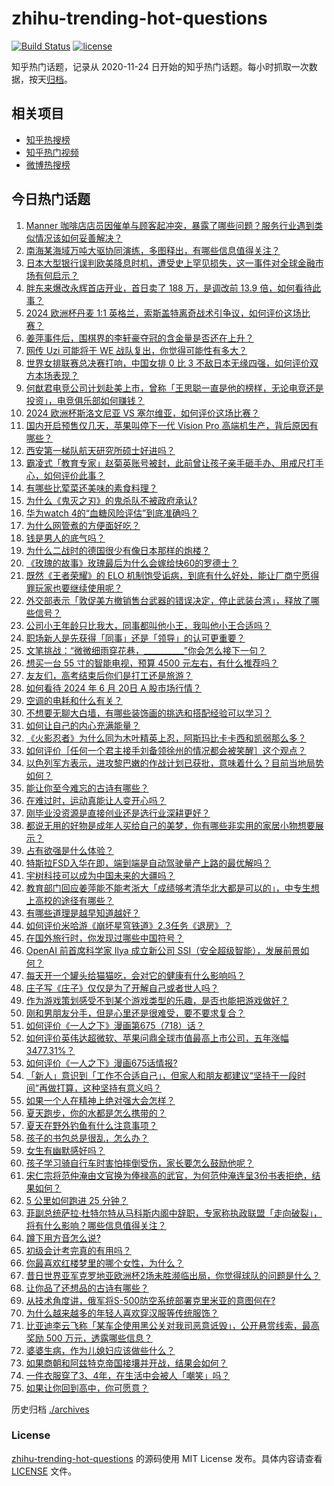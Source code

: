 # zhihu-trending-hot-questions

[![Build Status](https://github.com/justjavac/zhihu-trending-hot-questions/workflows/ci/badge.svg?branch=master)](https://github.com/justjavac/zhihu-trending-hot-questions/actions)
[![license](https://img.shields.io/github/license/justjavac/zhihu-trending-hot-questions)](https://github.com/justjavac/zhihu-trending-hot-questions/blob/master/LICENSE)

知乎热门话题，记录从 2020-11-24
日开始的知乎热门话题。每小时抓取一次数据，按天[归档](./archives)。

## 相关项目

- [知乎热搜榜](https://github.com/justjavac/zhihu-trending-top-search)
- [知乎热门视频](https://github.com/justjavac/zhihu-trending-hot-video)
- [微博热搜榜](https://github.com/justjavac/weibo-trending-hot-search)

## 今日热门话题

<!-- BEGIN -->
<!-- 最后更新时间 Fri Jun 21 2024 04:20:23 GMT+0800 (China Standard Time) -->

1. [Manner 咖啡店店员因催单与顾客起冲突，暴露了哪些问题？服务行业遇到类似情况该如何妥善解决？](https://www.zhihu.com/question/659419564)
1. [南海某海域万吨大驱协同演练，多图释出，有哪些信息值得关注？](https://www.zhihu.com/question/659421399)
1. [日本大型银行误判欧美降息时机，遭受史上罕见损失，这一事件对全球金融市场有何启示？](https://www.zhihu.com/question/659397680)
1. [胖东来爆改永辉首店开业，首日卖了 188 万，是调改前 13.9 倍，如何看待此事？](https://www.zhihu.com/question/659399813)
1. [2024 欧洲杯丹麦 1:1 英格兰，索斯盖特离奇战术引争议，如何评价这场比赛？](https://www.zhihu.com/question/659410049)
1. [姜萍事件后，围棋界的李轩豪夺冠的含金量是否还在上升？](https://www.zhihu.com/question/659354272)
1. [网传 Uzi 可能将于 WE 战队复出，你觉得可能性有多大？](https://www.zhihu.com/question/659412992)
1. [世界女排联赛总决赛打响，中国女排 0 比 3 不敌日本无缘四强，如何评价双方本场表现？](https://www.zhihu.com/question/659444417)
1. [何猷君电竞公司计划赴美上市，曾称「王思聪一直是他的榜样，无论电竞还是投资」，电竞俱乐部如何赚钱？](https://www.zhihu.com/question/659362984)
1. [2024 欧洲杯斯洛文尼亚 VS 塞尔维亚，如何评价这场比赛？](https://www.zhihu.com/question/659410045)
1. [国内开启预售仅几天，苹果叫停下一代 Vision Pro 高端机生产，背后原因有哪些？](https://www.zhihu.com/question/659405102)
1. [西安第一梯队航天研究所硕士好进吗？](https://www.zhihu.com/question/486972728)
1. [霸凌式「教育专家」赵菊英账号被封，此前曾让孩子亲手砸手办、用戒尺打手心，如何评价此事？](https://www.zhihu.com/question/659229549)
1. [有哪些比荤菜还美味的素食料理？](https://www.zhihu.com/question/658137984)
1. [为什么《鬼灭之刃》的鬼杀队不被政府承认?](https://www.zhihu.com/question/553069641)
1. [华为watch 4的“血糖风险评估”到底准确吗？](https://www.zhihu.com/question/602437543)
1. [为什么网管煮的方便面好吃？](https://www.zhihu.com/question/655107031)
1. [钱是男人的底气吗？](https://www.zhihu.com/question/645479530)
1. [为什么二战时的德国很少有像日本那样的炮楼？](https://www.zhihu.com/question/620986735)
1. [《玫瑰的故事》玫瑰最后为什么会嫁给快60的罗德士？](https://www.zhihu.com/question/658998064)
1. [既然《王者荣耀》的 ELO 机制饱受诟病，到底有什么好处，能让厂商宁愿得罪玩家也要继续使用呢？](https://www.zhihu.com/question/659214407)
1. [外交部表示「敦促美方撤销售台武器的错误决定，停止武装台湾」，释放了哪些信号？](https://www.zhihu.com/question/659421426)
1. [公司小王年龄只比我大，同事都叫他小王，我叫他小王合适吗？](https://www.zhihu.com/question/654311476)
1. [职场新人是先获得「同事」还是「领导」的认可更重要？](https://www.zhihu.com/question/658821506)
1. [文笔挑战：“微微细雨穿花巷，__________”你会怎么接下一句？](https://www.zhihu.com/question/656504588)
1. [想买一台 55 寸的智能电视，预算 4500 元左右，有什么推荐吗？](https://www.zhihu.com/question/654990735)
1. [友友们，高考结束后你们是打工还是旅游？](https://www.zhihu.com/question/658610848)
1. [如何看待 2024 年 6 月 20日 A 股市场行情？](https://www.zhihu.com/question/659403898)
1. [空调的电耗和什么有关？](https://www.zhihu.com/question/654074438)
1. [不想要无聊大白墙，有哪些装饰画的挑选和搭配经验可以学习？](https://www.zhihu.com/question/658747677)
1. [如何让自己的内心充满能量？](https://www.zhihu.com/question/657522738)
1. [《火影忍者》为什么同为木叶精英上忍，阿斯玛比卡卡西和凯弱那么多？](https://www.zhihu.com/question/591613400)
1. [如何评价［任何一个君主接手刘备领徐州的情况都会被笑醒］这个观点？](https://www.zhihu.com/question/652600987)
1. [以色列军方表示，进攻黎巴嫩的作战计划已获批，意味着什么？目前当地局势如何？](https://www.zhihu.com/question/659329115)
1. [能让你至今难忘的古诗有哪些？](https://www.zhihu.com/question/659367597)
1. [在难过时，运动真能让人变开心吗？](https://www.zhihu.com/question/657766807)
1. [刚毕业没资源是直接创业还是选行业深耕更好？](https://www.zhihu.com/question/659279645)
1. [都说无用的好物是成年人买给自己的美梦，你有哪些非实用的家居小物想要展示？](https://www.zhihu.com/question/658747713)
1. [占有欲强是什么体验？](https://www.zhihu.com/question/30540001)
1. [特斯拉FSD入华在即，端到端是自动驾驶量产上路的最优解吗？](https://www.zhihu.com/question/658722229)
1. [宇树科技可以成为中国未来的大疆吗？](https://www.zhihu.com/question/513033276)
1. [教育部门回应姜萍能不能考浙大「成绩够考清华北大都是可以的」，中专生想上高校的途径有哪些？](https://www.zhihu.com/question/659324044)
1. [有哪些道理是越早知道越好？](https://www.zhihu.com/question/659230033)
1. [如何评价米哈游《崩坏星穹铁道》2.3任务《退房》？](https://www.zhihu.com/question/659399306)
1. [在国外旅行时，你发现过哪些中国符号？](https://www.zhihu.com/question/641372499)
1. [OpenAI 前首席科学家 Ilya 成立新公司 SSI（安全超级智能），发展前景如何？](https://www.zhihu.com/question/659393061)
1. [每天开一个罐头给猫猫吃，会对它的健康有什么影响吗？](https://www.zhihu.com/question/656180249)
1. [庄子写《庄子》仅仅是为了开解自己或者世人吗？](https://www.zhihu.com/question/658348917)
1. [作为游戏策划感受不到某个游戏类型的乐趣，是否也能把游戏做好？](https://www.zhihu.com/question/659022152)
1. [刚和男朋友分手，但是心里还是很难受，要不要求复合？](https://www.zhihu.com/question/659260167)
1. [如何评价《一人之下》漫画第675（718）话？](https://www.zhihu.com/question/659452750)
1. [如何评价英伟达超微软、苹果问鼎全球市值最高上市公司，五年涨幅 3477.31%？](https://www.zhihu.com/question/659337960)
1. [如何评价《一人之下》漫画675话情报?](https://www.zhihu.com/question/659330865)
1. [「新人」意识到「工作不合适自己」，但家人和朋友都建议“坚持干一段时间”再做打算，这种坚持有意义吗？](https://www.zhihu.com/question/659242740)
1. [如果一个人在精神上绝对强大会怎样？](https://www.zhihu.com/question/659267007)
1. [夏天跑步，你的水都是怎么携带的？](https://www.zhihu.com/question/659221984)
1. [夏天在野外钓鱼有什么注意事项？](https://www.zhihu.com/question/656620260)
1. [孩子的书包总是很乱，怎么办？](https://www.zhihu.com/question/658702169)
1. [女生有幽默感好吗？](https://www.zhihu.com/question/320524148)
1. [孩子学习骑自行车时害怕摔倒受伤，家长要怎么鼓励他呢？](https://www.zhihu.com/question/658598482)
1. [宋仁宗将范仲淹由文官换为俸禄高的武官，为何范仲淹连呈3份书表拒绝，结果如何？](https://www.zhihu.com/question/658499674)
1. [5 公里如何跑进 25 分钟？](https://www.zhihu.com/question/659182318)
1. [菲副总统萨拉·杜特尔特从马科斯内阁中辞职，专家称执政联盟「走向破裂」，将有什么影响？哪些信息值得关注？](https://www.zhihu.com/question/659402438)
1. [蹲下用方音怎么说?](https://www.zhihu.com/question/658512475)
1. [初级会计考完真的有用吗？](https://www.zhihu.com/question/380779635)
1. [你最喜欢红楼梦里的哪个女性，为什么？](https://www.zhihu.com/question/656437922)
1. [昔日世界亚军克罗地亚欧洲杯2场未胜濒临出局，你觉得球队的问题是什么？](https://www.zhihu.com/question/659368759)
1. [让你品了还想品的古诗有哪些？](https://www.zhihu.com/question/659362642)
1. [从技术角度讲，俄军将S-500防空系统部署克里米亚的意图何在?](https://www.zhihu.com/question/659123594)
1. [为什么越来越多的年轻人喜欢穿汉服等传统服饰？](https://www.zhihu.com/question/656848432)
1. [比亚迪李云飞称「某车企使用黑公关对我司恶意诋毁」，公开悬赏线索，最高奖励 500 万元，透露哪些信息？](https://www.zhihu.com/question/659347020)
1. [婆婆生病，作为儿媳妇应该做些什么？](https://www.zhihu.com/question/654693948)
1. [如果商朝和阿兹特克帝国接壤并开战，结果会如何？](https://www.zhihu.com/question/658725332)
1. [一件衣服穿了3、4年，在生活中会被人「嘲笑」吗？](https://www.zhihu.com/question/659395489)
1. [如果让你回到高中，你可愿意？](https://www.zhihu.com/question/657759560)

<!-- END -->

历史归档 [./archives](./archives)

### License

[zhihu-trending-hot-questions](https://github.com/justjavac/zhihu-trending-hot-questions)
的源码使用 MIT License 发布。具体内容请查看 [LICENSE](./LICENSE) 文件。
